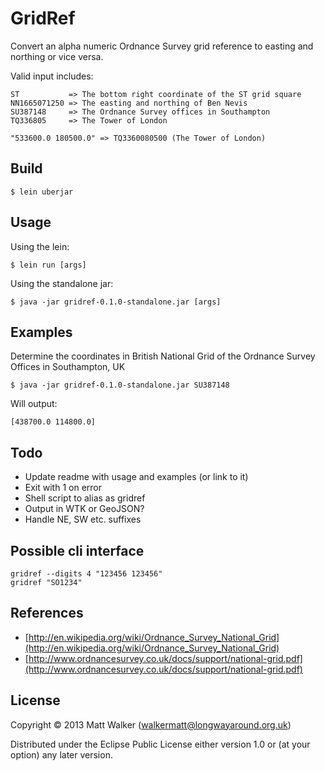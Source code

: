 # GridRef

Convert an alpha numeric Ordnance Survey grid reference to easting and northing or vice versa.

Valid input includes:

    ST           => The bottom right coordinate of the ST grid square
    NN1665071250 => The easting and northing of Ben Nevis
    SU387148     => The Ordnance Survey offices in Southampton
    TQ336805     => The Tower of London

    "533600.0 180500.0" => TQ3360080500 (The Tower of London)

## Build

    $ lein uberjar

## Usage

Using the lein:

    $ lein run [args]

Using the standalone jar:

    $ java -jar gridref-0.1.0-standalone.jar [args]

## Examples

Determine the coordinates in British National Grid of the Ordnance Survey Offices in Southampton, UK

    $ java -jar gridref-0.1.0-standalone.jar SU387148

Will output:

    [438700.0 114800.0]

## Todo

* Update readme with usage and examples (or link to it)
* Exit with 1 on error
* Shell script to alias as gridref
* Output in WTK or GeoJSON?
* Handle NE, SW etc. suffixes

## Possible cli interface

    gridref --digits 4 "123456 123456"
    gridref "SO1234"

## References

* [http://en.wikipedia.org/wiki/Ordnance_Survey_National_Grid](http://en.wikipedia.org/wiki/Ordnance_Survey_National_Grid)
* [http://www.ordnancesurvey.co.uk/docs/support/national-grid.pdf](http://www.ordnancesurvey.co.uk/docs/support/national-grid.pdf)

## License

Copyright © 2013 Matt Walker (walkermatt@longwayaround.org.uk)

Distributed under the Eclipse Public License either version 1.0 or (at
your option) any later version.
